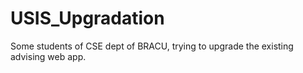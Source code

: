 # USIS_Upgradation
Some students of CSE dept of BRACU, trying to upgrade the existing advising web app.

